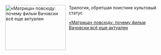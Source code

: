 <!--2025-06-21 12:30:54-->
<div class="yb">
  <div class="rss kino_teatr"><a href="https://www.kino-teatr.ru/blog/y2025/6-21/1281/" title="«Матрица» повсюду: почему фильм Вачовски всё еще актуален"><img src="https://www.kino-teatr.ru/blog/1/8/1281/poster.jpg" width="196" height="147" align="left" hspace="5" style="margin: 0px 10px 0px 5px" alt="«Матрица» повсюду: почему фильм Вачовски всё еще актуален"/></a>Трилогия, обретшая поистине культовый статус <p class="titl"><a href="https://www.kino-teatr.ru/blog/y2025/6-21/1281/">«Матрица» повсюду: почему фильм Вачовски всё еще актуален</a></p></div>
</div>
